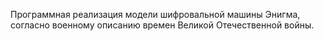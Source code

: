 Программная реализация модели шифровальной машины Энигма, согласно военному описанию времен Великой Отечественной войны.
